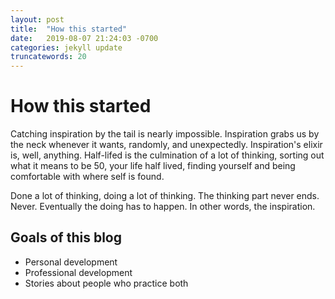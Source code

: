 ```yaml
---
layout: post
title:  "How this started"
date:   2019-08-07 21:24:03 -0700
categories: jekyll update
truncatewords: 20
---
```

How this started
=================

Catching inspiration by the tail is nearly impossible. Inspiration grabs us by the neck whenever it wants, randomly, and unexpectedly. Inspiration's elixir is, well, anything. Half-lifed is the culmination of a lot of thinking, sorting out what it means to be 50, your life half lived, finding yourself and being comfortable with where self is found. 

Done a lot of thinking, doing a lot of thinking. The thinking part never ends. Never. Eventually the doing has to happen. In other words, the inspiration.

Goals of this blog
--------------
+ Personal development
+ Professional development
+ Stories about people who practice both

